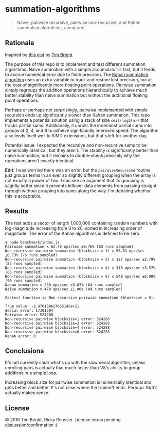 # summation-algorithms

> Naive, pairwise recursive, pairwise non-recursive, and Kahan summation algorithms, compared

## Rationale

Inspired by [this gist](https://gist.github.com/tab58/d230a60a3da2f2ccff428579d28a42b9) by [Tim Bright](https://github.com/tab58).

The purpose of this repo is to implement and test different summation algorithms. Naive summation with a simple accumulator is fast, but it tends to accrue numerical error due to finite precision. The [Kahan summation algorithm](https://en.wikipedia.org/wiki/Kahan_summation_algorithm) uses an extra variable to track and restore lost precision, but at the cost of significantly more floating point operations. [Pairwise summation](https://en.wikipedia.org/wiki/Pairwise_summation) simply regroups the addition operations hierarchically to achieve much better stability than naive summation but without the additional floating point operations.

Perhaps or perhaps not surprisingly, pairwise implemented with simple recursion ends up significantly slower than Kahan summation. This repo implements a potential solution using a stack of size `ceil(log2(n))` that tracks partial sums. Additionally, it unrolls the innermost partial sums into groups of 2, 4, and 8 to acheive significantly improved speed. The algorithm also lends itself well to SIMD extensions, but that's left for another day.

Potential issue: I expected the recursive and non-recursive sums to be numerically identical, but they aren't. The stability is significantly better than naive summation, but it remains to double-check precisely why the operations aren't exactly identical.

**Edit:** I was worried there was an error, but the `pairwiseRecursive` routine just groups terms in an ever so slightly different grouping when the array is not exactly a power of two. I can see an argument that its grouping is *slightly* better since it prevents leftover data elements from passing straight through without grouping into sums along the way. I'm debating whether this is acceptable.

## Results

The test adds a vector of length 1,000,000 containing random numbers with log-magnitude increasing from 0 to 20, sorted in increasing order of magnitude. The error of the Kahan algorithms is defined to be zero.

```
$ node benchmark/index.js
Pairwise summation x 62.79 ops/sec ±0.76% (63 runs sampled)
Non-recursive pairwise summation (blocksize = 1) x 95.31 ops/sec ±0.73% (76 runs sampled)
Non-recursive pairwise summation (blocksize = 2) x 187 ops/sec ±2.79% (83 runs sampled)
Non-recursive pairwise summation (blocksize = 4) x 318 ops/sec ±3.57% (86 runs sampled)
Non-recursive pairwise summation (blocksize = 8) x 540 ops/sec ±0.98% (90 runs sampled)
Kahan summation x 239 ops/sec ±0.87% (84 runs sampled)
Naive summation x 478 ops/sec ±1.00% (89 runs sampled)
 
Fastest function is Non-recursive pairwise summation (blocksize = 8).
 
True value: -2.976139627065145e+21
Serial error: 17301504
Pairwise error: 524288
Non-recursive pairwise blocksize=1 error: 524288
Non-recursive pairwise blocksize=2 error: 524288
Non-recursive pairwise blocksize=4 error: 524288
Non-recursive pairwise blocksize=8 error: 524288
Kahan error: 0
```

## Conclusions

It's not currently clear what's up with the slow serial algorithm, unless unrolling pairs is actually that much faster than V8's ability to group additions in a simple loop.

Increasing block size for pairwise summation is numerically identical and gets better and better. It's not clear where the tradeoff ends. Perhaps 16/32 actually makes sense.

## License

&copy; 2016 Tim Bright, Ricky Reusser. License terms pending discussion/confirmation :)
